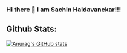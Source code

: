 ### Hi there 👋 I am  Sachin Haldavanekar!!!

## **Github Stats:** ##

[![Anurag's GitHub stats](https://github-readme-stats.vercel.app/api?username=sachinh19&show_icons=true&theme=merko)](https://github.com/anuraghazra/github-readme-stats)
